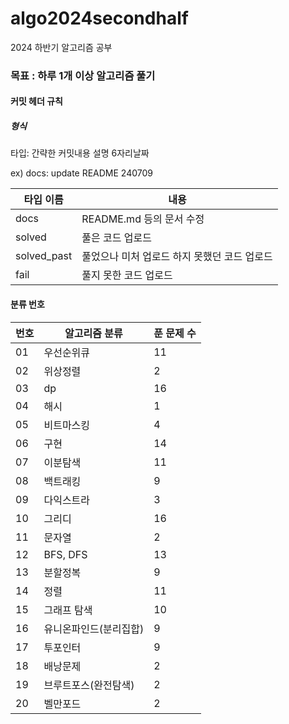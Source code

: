 # algo2024secondhalf

2024 하반기 알고리즘 공부

### 목표 : 하루 1개 이상 알고리즘 풀기

[문제풀이 상황 노션]:https://potent-light-313.notion.site/2024-8ef158496c324f85921834d1b9517fb5?pvs=4



#### 커밋 헤더 규칙

##### 형식

타입: 간략한 커밋내용 설명 6자리날짜

ex) docs: update README 240709



| 타입 이름  | 내용 |
|----|----|
| docs | README.md 등의 문서 수정 |
| solved | 풀은 코드 업로드 |
| solved_past | 풀었으나 미처 업로드 하지 못했던 코드 업로드 |
| fail | 풀지 못한 코드 업로드 |



#### 분류 번호

| 번호 |알고리즘 분류|푼 문제 수|
|----|----|----|
|01|우선순위큐|11|
|02|위상정렬|2|
|03|dp|16|
|04|해시|1|
|05|비트마스킹|4|
|06|구현|14|
|07|이분탐색|11|
|08|백트래킹|9|
|09|다익스트라|3|
|10|그리디|16|
|11|문자열|2|
|12|BFS, DFS|13|
|13|분할정복|9|
|14|정렬| 11         |
|15|그래프 탐색|10|
|16|유니온파인드(분리집합)|9|
|17|투포인터|9|
|18|배낭문제|2|
|19|브루트포스(완전탐색)|2|
|20|벨만포드|2|



